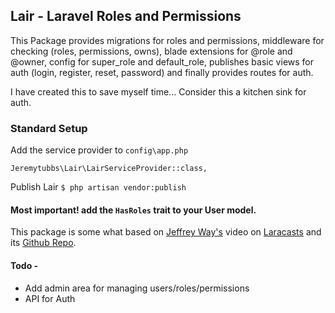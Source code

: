 ## Lair - Laravel Roles and Permissions

This Package provides migrations for roles and permissions, middleware for checking (roles, permissions, owns), blade extensions for @role and @owner, config for super_role and default_role, publishes basic views for auth (login, register, reset, password) and finally provides routes for auth.

I have created this to save myself time... Consider this a kitchen sink for auth.

### Standard Setup
Add the service provider to `config\app.php`
```
Jeremytubbs\Lair\LairServiceProvider::class,
```

Publish Lair `$ php artisan vendor:publish`

#### Most important! add the `HasRoles` trait to your User model.


This package is some what based on [Jeffrey Way's](https://twitter.com/jeffrey_way) video on [Laracasts](https://laracasts.com/series/whats-new-in-laravel-5-1/episodes/16) and its [Github Repo](https://github.com/laracasts/laravel-5-roles-and-permissions-demo).


#### Todo -
- Add admin area for managing users/roles/permissions
- API for Auth